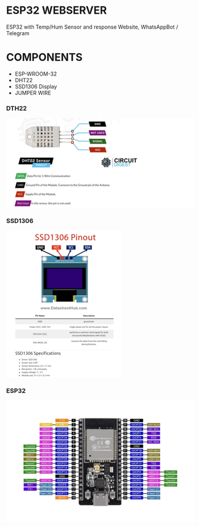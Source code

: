 # ESP32 WEBSERVER
ESP32 with Temp/Hum Sensor and response Website, WhatsAppBot / Telegram

# COMPONENTS
+ ESP-WROOM-32
+ DHT22
+ SSD1306 Display
+ JUMPER WIRE

### DTH22
![img](/img/dht22.png "DHT22 PINOUT")

### SSD1306
![img](/img/ssd1306.png "SSD1306 I2C PINOUT")

### ESP32
![img](/img/esp32.png "ESP32 PINOUT")